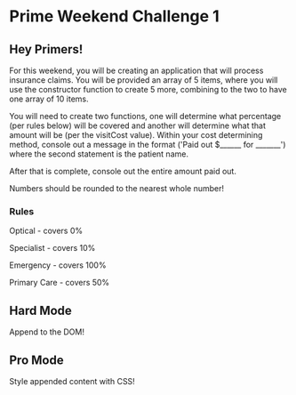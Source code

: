 # Prime Weekend Challenge 1

## Hey Primers!

For this weekend, you will be creating an application that will process insurance claims. You will be provided an array of 5 items, where you will use the constructor function to create 5 more, combining to the two to have one array of 10 items.  

You will need to create two functions, one will determine what percentage (per rules below) will be covered and another will determine what that amount will be (per the visitCost value). Within your cost determining method, console out a message in the format ('Paid out $______ for _______') where the second statement is the patient name. 

After that is complete, console out the entire amount paid out.

Numbers should be rounded to the nearest whole number!

### Rules
Optical - covers 0%

Specialist - covers 10%

Emergency - covers 100%

Primary Care - covers 50%

## Hard Mode
Append to the DOM!

## Pro Mode
Style appended content with CSS!
